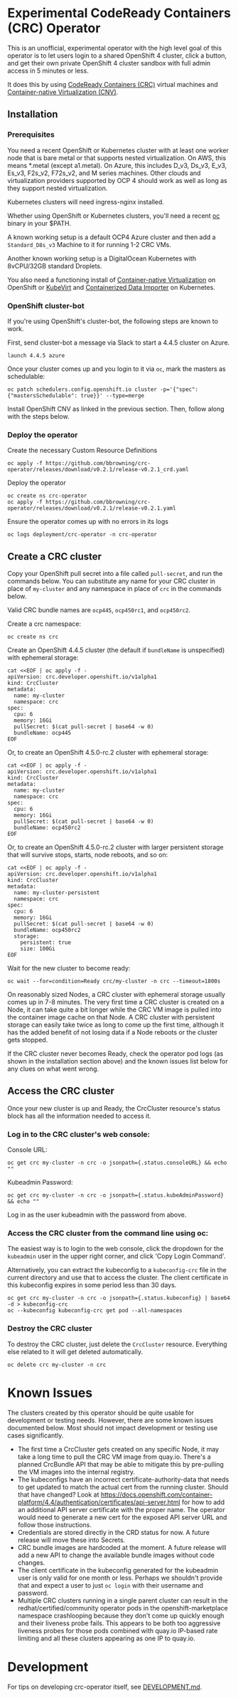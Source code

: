 # Experimental CodeReady Containers (CRC) Operator

This is an unofficial, experimental operator with the high level goal
of this operator is to let users login to a shared OpenShift 4
cluster, click a button, and get their own private OpenShift 4 cluster
sandbox with full admin access in 5 minutes or less.

It does this by using [CodeReady Containers
(CRC)](https://developers.redhat.com/products/codeready-containers)
virtual machines and [Container-native Virtualization
(CNV)](https://docs.openshift.com/container-platform/4.4/cnv/cnv-about-cnv.html).

## Installation

### Prerequisites

You need a recent OpenShift or Kubernetes cluster with at least one
worker node that is bare metal or that supports nested
virtualization. On AWS, this means *.metal (except a1.metal). On
Azure, this includes D_v3, Ds_v3, E_v3, Es_v3, F2s_v2, F72s_v2, and M
series machines. Other clouds and virtualization providers supported
by OCP 4 should work as well as long as they support nested
virtualization.

Kubernetes clusters will need ingress-nginx installed.

Whether using OpenShift or Kubernetes clusters, you'll need a recent
[oc](https://mirror.openshift.com/pub/openshift-v4/clients/ocp/latest-4.4/)
binary in your $PATH.

A known working setup is a default OCP4 Azure cluster and then add a
`Standard_D8s_v3` Machine to it for running 1-2 CRC VMs.

Another known working setup is a DigitalOcean Kubernetes with
8vCPU/32GB standard Droplets.

You also need a functioning install of [Container-native
Virtualization](https://docs.openshift.com/container-platform/4.4/cnv/cnv_install/installing-container-native-virtualization.html)
on OpenShift or
[KubeVirt](https://kubevirt.io/user-guide/#/installation/installation)
and [Containerized Data
Importer](https://github.com/kubevirt/containerized-data-importer/releases/download/v1.19.0/cdi-operator.yaml)
on Kubernetes.

### OpenShift cluster-bot

If you're using OpenShift's cluster-bot, the following steps are known to work.

First, send cluster-bot a message via Slack to start a 4.4.5 cluster on Azure.

```
launch 4.4.5 azure
```

Once your cluster comes up and you login to it via `oc`, mark the
masters as schedulable:

```
oc patch schedulers.config.openshift.io cluster -p='{"spec": {"mastersSchedulable": true}}' --type=merge
```

Install OpenShift CNV as linked in the previous section. Then, follow
along with the steps below.

### Deploy the operator

Create the necessary Custom Resource Definitions

```
oc apply -f https://github.com/bbrowning/crc-operator/releases/download/v0.2.1/release-v0.2.1_crd.yaml
```

Deploy the operator

```
oc create ns crc-operator
oc apply -f https://github.com/bbrowning/crc-operator/releases/download/v0.2.1/release-v0.2.1.yaml
```

Ensure the operator comes up with no errors in its logs

```
oc logs deployment/crc-operator -n crc-operator
```

## Create a CRC cluster

Copy your OpenShift pull secret into a file called `pull-secret`, and
run the commands below. You can substitute any name for your CRC
cluster in place of `my-cluster` and any namespace in place of `crc`
in the commands below.

Valid CRC bundle names are `ocp445`, `ocp450rc1`, and `ocp450rc2`.

Create a crc namespace:

```
oc create ns crc
```

Create an OpenShift 4.4.5 cluster (the default if `bundleName` is
unspecified) with ephemeral storage:

```
cat <<EOF | oc apply -f -
apiVersion: crc.developer.openshift.io/v1alpha1
kind: CrcCluster
metadata:
  name: my-cluster
  namespace: crc
spec:
  cpu: 6
  memory: 16Gi
  pullSecret: $(cat pull-secret | base64 -w 0)
  bundleName: ocp445
EOF
```

Or, to create an OpenShift 4.5.0-rc.2 cluster with ephemeral storage:

```
cat <<EOF | oc apply -f -
apiVersion: crc.developer.openshift.io/v1alpha1
kind: CrcCluster
metadata:
  name: my-cluster
  namespace: crc
spec:
  cpu: 6
  memory: 16Gi
  pullSecret: $(cat pull-secret | base64 -w 0)
  bundleName: ocp450rc2
EOF
```

Or, to create an OpenShift 4.5.0-rc.2 cluster with larger persistent
storage that will survive stops, starts, node reboots, and so on:

```
cat <<EOF | oc apply -f -
apiVersion: crc.developer.openshift.io/v1alpha1
kind: CrcCluster
metadata:
  name: my-cluster-persistent
  namespace: crc
spec:
  cpu: 6
  memory: 16Gi
  pullSecret: $(cat pull-secret | base64 -w 0)
  bundleName: ocp450rc2
  storage:
    persistent: true
    size: 100Gi
EOF
```

Wait for the new cluster to become ready:

```
oc wait --for=condition=Ready crc/my-cluster -n crc --timeout=1800s
```


On reasonably sized Nodes, a CRC cluster with ephemeral storage
usually comes up in 7-8 minutes. The very first time a CRC cluster is
created on a Node, it can take quite a bit longer while the CRC VM
image is pulled into the container image cache on that Node. A CRC
cluster with persistent storage can easily take twice as long to come
up the first time, although it has the added benefit of not losing
data if a Node reboots or the cluster gets stopped.

If the CRC cluster never becomes Ready, check the operator pod logs
(as shown in the installation section above) and the known issues list
below for any clues on what went wrong.

## Access the CRC cluster

Once your new cluster is up and Ready, the CrcCluster resource's
status block has all the information needed to access it.


### Log in to the CRC cluster's web console:

Console URL:

```
oc get crc my-cluster -n crc -o jsonpath={.status.consoleURL} && echo ""
```

Kubeadmin Password:

```
oc get crc my-cluster -n crc -o jsonpath={.status.kubeAdminPassword} && echo ""
```

Log in as the user kubeadmin with the password from above.

### Access the CRC cluster from the command line using oc:

The easiest way is to login to the web console, click the dropdown for
the `kubeadmin` user in the upper right corner, and click 'Copy Login
Command'.

Alternatively, you can extract the kubeconfig to a `kubeconfig-crc` file
in the current directory and use that to access the cluster. The
client certificate in this kubeconfig expires in some period less than
30 days.

```
oc get crc my-cluster -n crc -o jsonpath={.status.kubeconfig} | base64 -d > kubeconfig-crc
oc --kubeconfig kubeconfig-crc get pod --all-namespaces
```

### Destroy the CRC cluster

To destroy the CRC cluster, just delete the `CrcCluster`
resource. Everything else related to it will get deleted
automatically.

```
oc delete crc my-cluster -n crc
```

# Known Issues

The clusters created by this operator should be quite usable for
development or testing needs. However, there are some known issues
documented below. Most should not impact development or testing use
cases significantly.

- The first time a CrcCluster gets created on any specific Node, it
  may take a long time to pull the CRC VM image from quay.io. There's
  a planned CrcBundle API that may be able to mitigate this by
  pre-pulling the VM images into the internal registry.
- The kubeconfigs have an incorrect certificate-authority-data that
  needs to get updated to match the actual cert from the running
  cluster. Should that have changed? Look at
  https://docs.openshift.com/container-platform/4.4/authentication/certificates/api-server.html
  for how to add an additional API server certificate with the proper
  name. The operator would need to generate a new cert for the exposed
  API server URL and follow those instructions.
- Credentials are stored directly in the CRD status for now. A future
  release will move these into Secrets.
- CRC bundle images are hardcoded at the moment. A future release will
  add a new API to change the available bundle images without code
  changes.
- The client certificate in the kubeconfig generated for the kubeadmin
  user is only valid for one month or less. Perhaps we shouldn't
  provide that and expect a user to just `oc login` with their
  username and password.
- Multiple CRC clusters running in a single parent cluster can result
  in the redhat/certified/community operator pods in the
  openshift-marketplace namespace crashlooping because they don't come
  up quickly enough and their liveness probe fails. This appears to be
  both too aggressive liveness probes for those pods combined with
  quay.io IP-based rate limiting and all these clusters appearing as
  one IP to quay.io.

# Development

For tips on developing crc-operator itself, see [DEVELOPMENT.md]().
